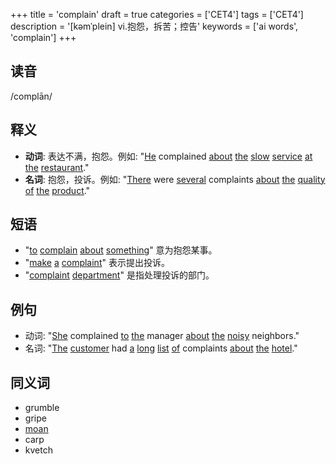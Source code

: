 +++
title = 'complain'
draft = true
categories = ['CET4']
tags = ['CET4']
description = '[kəmˈplein] vi.抱怨，拆苦；控告'
keywords = ['ai words', 'complain']
+++

## 读音
/complān/

## 释义
- **动词**: 表达不满，抱怨。例如: "[He](/post/he/) complained [about](/post/about/) [the](/post/the/) [slow](/post/slow/) [service](/post/service/) [at](/post/at/) [the](/post/the/) [restaurant](/post/restaurant/)."
- **名词**: 抱怨，投诉。例如: "[There](/post/there/) were [several](/post/several/) complaints [about](/post/about/) [the](/post/the/) [quality](/post/quality/) [of](/post/of/) [the](/post/the/) [product](/post/product/)."

## 短语
- "[to](/post/to/) [complain](/post/complain/) [about](/post/about/) [something](/post/something/)" 意为抱怨某事。
- "[make](/post/make/) [a](/post/a/) [complaint](/post/complaint/)" 表示提出投诉。
- "[complaint](/post/complaint/) [department](/post/department/)" 是指处理投诉的部门。

## 例句
- 动词: "[She](/post/she/) complained [to](/post/to/) [the](/post/the/) manager [about](/post/about/) [the](/post/the/) [noisy](/post/noisy/) neighbors."
- 名词: "[The](/post/the/) [customer](/post/customer/) had [a](/post/a/) [long](/post/long/) [list](/post/list/) [of](/post/of/) complaints [about](/post/about/) [the](/post/the/) [hotel](/post/hotel/)."

## 同义词
- grumble
- gripe
- [moan](/post/moan/)
- carp
- kvetch

